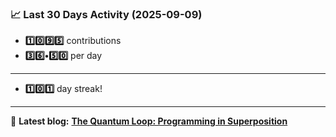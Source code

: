 <!--START_STATS-->
### 📈 Last 30 Days Activity (2025-09-09)  
- **1️⃣0️⃣9️⃣5️⃣** contributions  
- **3️⃣6️⃣•5️⃣0️⃣** per day
---
- **1️⃣0️⃣1️⃣** day streak!
---
📝 **Latest blog:** [**The Quantum Loop: Programming in Superposition**](https://andriak.com/blog/quantum-loop)
<!--END_STATS-->
